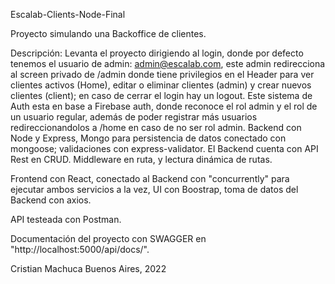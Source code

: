 Escalab-Clients-Node-Final

Proyecto simulando una Backoffice de clientes.

Descripción:
Levanta el proyecto dirigiendo al login, donde por defecto tenemos el usuario de admin: admin@escalab.com,
este admin redirecciona al screen privado de /admin donde tiene privilegios en el Header para ver clientes 
activos (Home), editar o eliminar clientes (admin) y crear nuevos clientes (client); en caso de cerrar el login
hay un logout. Este sistema de Auth esta en base a Firebase auth, donde reconoce el rol admin y el rol de un 
usuario regular, además de poder registrar más usuarios redireccionandolos a /home en caso de no ser rol admin.
Backend con Node y Express, Mongo para persistencia de datos conectado con mongoose; validaciones con express-validator. El Backend cuenta con API Rest en CRUD. Middleware en ruta, y lectura dinámica de rutas.

Frontend con React, conectado al Backend con "concurrently" para ejecutar ambos servicios a la vez, UI con Boostrap, toma de datos del Backend con axios.

API testeada con Postman.

Documentación del proyecto con SWAGGER en "http://localhost:5000/api/docs/".



Cristian Machuca
Buenos Aires, 2022

